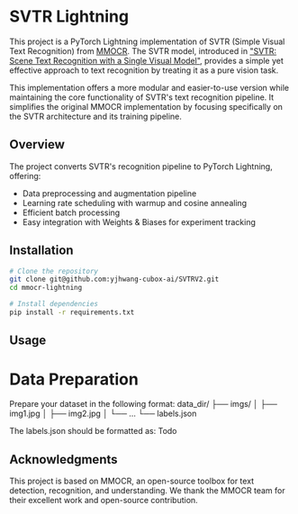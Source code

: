 # SVTR Lightning

This project is a PyTorch Lightning implementation of SVTR (Simple Visual Text Recognition) from [MMOCR](https://github.com/open-mmlab/mmocr).
The SVTR model, introduced in ["SVTR: Scene Text Recognition with a Single Visual Model"](https://arxiv.org/abs/2205.00159), provides a simple yet effective approach to text recognition by treating it as a pure vision task.

This implementation offers a more modular and easier-to-use version while maintaining the core functionality of SVTR's text recognition pipeline. It simplifies the original MMOCR implementation by focusing specifically on the SVTR architecture and its training pipeline.

## Overview

The project converts SVTR's recognition pipeline to PyTorch Lightning, offering:
- Data preprocessing and augmentation pipeline
- Learning rate scheduling with warmup and cosine annealing
- Efficient batch processing
- Easy integration with Weights & Biases for experiment tracking

## Installation

```bash
# Clone the repository
git clone git@github.com:yjhwang-cubox-ai/SVTRV2.git
cd mmocr-lightning

# Install dependencies
pip install -r requirements.txt
```

## Usage
# Data Preparation
Prepare your dataset in the following format:
data_dir/
    ├── imgs/
    │   ├── img1.jpg
    │   ├── img2.jpg
    │   └── ...
    └── labels.json

The labels.json should be formatted as:
Todo

## Acknowledgments
This project is based on MMOCR, an open-source toolbox for text detection, recognition, and understanding. We thank the MMOCR team for their excellent work and open-source contribution.